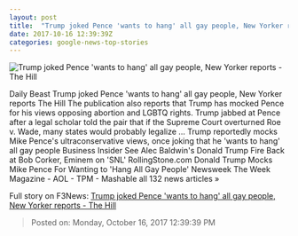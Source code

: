 ```yaml
---
layout: post
title:  "Trump joked Pence 'wants to hang' all gay people, New Yorker reports - The Hill"
date: 2017-10-16 12:39:39Z
categories: google-news-top-stories
---
```


![Trump joked Pence 'wants to hang' all gay people, New Yorker reports - The Hill](http://thehill.com/sites/default/files/pencemike_091917gn_lead.jpg)

Daily Beast Trump joked Pence 'wants to hang' all gay people, New Yorker reports The Hill The publication also reports that Trump has mocked Pence for his views opposing abortion and LGBTQ rights. Trump jabbed at Pence after a legal scholar told the pair that if the Supreme Court overturned Roe v. Wade, many states would probably legalize ... Trump reportedly mocks Mike Pence's ultraconservative views, once joking that he 'wants to hang' all gay people Business Insider See Alec Baldwin's Donald Trump Fire Back at Bob Corker, Eminem on 'SNL' RollingStone.com Donald Trump Mocks Mike Pence For Wanting to 'Hang All Gay People' Newsweek The Week Magazine - AOL - TPM - Mashable all 132 news articles »


Full story on F3News: [Trump joked Pence 'wants to hang' all gay people, New Yorker reports - The Hill](http://www.f3nws.com/n/FGUEqF)

> Posted on: Monday, October 16, 2017 12:39:39 PM
